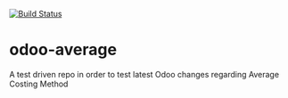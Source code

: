 [![Build Status](https://travis-ci.org/Vauxoo-dev/odoo-average.svg?branch=master)](https://travis-ci.org/Vauxoo-dev/odoo-average)
# odoo-average
A test driven repo in order to test latest Odoo changes regarding Average Costing Method
